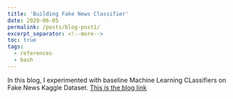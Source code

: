 ```yaml
---
title: 'Building Fake News Classifier'
date: 2020-06-05
permalink: /posts/blog-post1/
excerpt_separator: <!--more-->
toc: true
tags:
  - references
  - bash
---
```

In this blog, I experimented with baseline Machine Learning CLassifiers on Fake News Kaggle Dataset. 
[This is the blog link](https://medium.com/swlh/build-your-own-fake-news-classifier-7918f05c2ec7)
